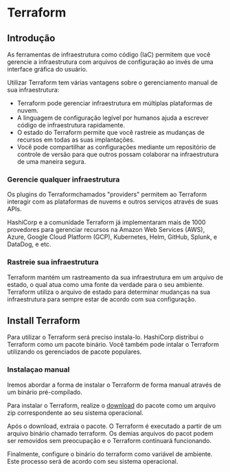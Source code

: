 # Terraform

## Introdução

As ferramentas de infraestrutura como código (IaC) permitem que você gerencie a infraestrutura com arquivos de configuração ao invés de uma interface gráfica do usuário.

Utilizar Terraform tem várias vantagens sobre o gerenciamento manual de sua infraestrutura:

- Terraform pode gerenciar infraestrutura em múltiplas plataformas de nuvem.
- A linguagem de configuração legível por humanos ajuda a escrever código de infraestrutura rapidamente.
- O estado do Terraform permite que você rastreie as mudanças de recursos em todas as suas implantações.
- Você pode compartilhar as configurações mediante um repositório de controle de versão para que outros possam colaborar na infraestrutura de uma maneira segura.

### Gerencie qualquer infraestrutura

Os plugins do Terraformchamados "providers" permitem ao Terraform interagir com as plataformas de nuvems e outros serviços através de suas APIs.

HashiCorp e a comunidade Terraform já implementaram mais de 1000 provedores para gerenciar recursos na Amazon Web Services (AWS), Azure, Google Cloud Platform (GCP), Kubernetes, Helm, GitHub, Splunk, e DataDog, e etc.

### Rastreie sua infraestrutura

Terraform mantém um rastreamento da sua infraestrutura em um arquivo de estado, o qual atua como uma fonte da verdade para o seu ambiente. Terraform utiliza o arquivo de estado para determinar mudanças na sua infraestrutura para sempre estar de acordo com sua configuração.

## Install Terraform

Para utilizar o Terraform será preciso instala-lo. HashiCorp distribui o Terraform como um pacote binário. Você também pode intalar o Terraform utilizando os gerenciados de pacote populares.

### Instalaçao manual

Iremos abordar a forma de instalar o Terraform de forma manual através de um binário pré-compilado.

Para instalar o Terraform, realize o [download](https://www.terraform.io/downloads.html) do pacote como um arquivo zip correspondente ao seu sistema operacional.

Após o download, extraia o pacote. O Terraform é executado a partir de um arquivo binário chamado terraform. Os demias arquivos do pacot podem ser removidos sem preocupação e o Terraform continuará funcionando.

Finalmente, configure o binário do terraform como variável de ambiente. Este processo será de acordo com seu sistema operacional.
